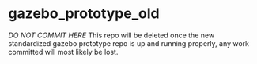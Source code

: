 # gazebo_prototype_old
*DO NOT COMMIT HERE*
This repo will be deleted once the new standardized gazebo prototype repo is up and running properly, any work committed will most likely be lost.
